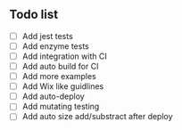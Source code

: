 ## Todo list

- [ ] Add jest tests
- [ ] Add enzyme tests
- [ ] Add integration with CI
- [ ] Add auto build for CI
- [ ] Add more examples
- [ ] Add Wix like guidlines
- [ ] Add auto-deploy
- [ ] Add mutating testing
- [ ] Add auto size add/substract after deploy